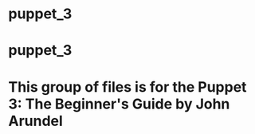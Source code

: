 # puppet_3
# puppet_3

# This group of files is for the Puppet 3: The Beginner's Guide by John Arundel

